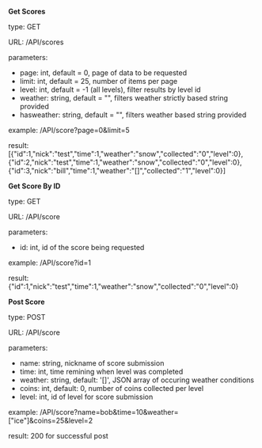 **Get Scores** 

type: GET 

URL: /API/scores 

parameters:
 - page: int, default = 0, page of data to be requested
 - limit: int, default = 25, number of items per page
 - level: int, default = -1 (all levels), filter results by level id
 - weather: string, default = "", filters weather strictly based string provided
 - hasweather: string, default = "", filters weather based string provided
 
  
 example: /API/score?page=0&limit=5 
 
 result: [{"id":1,"nick":"test","time":1,"weather":"snow","collected":"0","level":0},{"id":2,"nick":"test","time":1,"weather":"snow","collected":"0","level":0},{"id":3,"nick":"bill","time":1,"weather":"[]","collected":"1","level":0}]
 
 **Get Score By ID** 

type: GET 

URL: /API/score

parameters:
 - id: int, id of the score being requested 

  
 example: /API/score?id=1
 
 result: {"id":1,"nick":"test","time":1,"weather":"snow","collected":"0","level":0}
 
   **Post Score** 

type: POST 

URL: /API/score 

parameters:
 - name: string, nickname of score submission
 - time: int, time remining when level was completed
 - weather: string, default: '[]', JSON array of occuring weather conditions
 - coins: int, default: 0, number of coins collected per level
 - level: int, id of level for score submission

  
 example: /API/score?name=bob&time=10&weather=["ice"]&coins=25&level=2
 
 result: 200 for successful post
